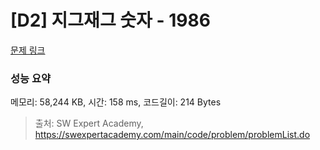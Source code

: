 # [D2] 지그재그 숫자 - 1986 

[문제 링크](https://swexpertacademy.com/main/code/problem/problemDetail.do?contestProbId=AV5PxmBqAe8DFAUq) 

### 성능 요약

메모리: 58,244 KB, 시간: 158 ms, 코드길이: 214 Bytes



> 출처: SW Expert Academy, https://swexpertacademy.com/main/code/problem/problemList.do